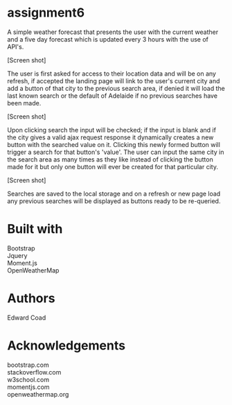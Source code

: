 # assignment6
A simple weather forecast that presents the user with the current weather and a five day forecast which is updated every 3 hours with the use of API's.

[Screen shot]

The user is first asked for access to their location data and will be on any refresh, if accepted the landing page will link to the user's current city and add a button of that city to the previous search area, if denied it will load the last known search or the default of Adelaide if no previous searches have been made.

[Screen shot]

Upon clicking search the input will be checked; if the input is blank and if the city gives a valid ajax request response it dynamically creates a new button with the searched value on it. Clicking this newly formed button will trigger a search for that button's 'value'. The user can input the same city in the search area as many times as they like instead of clicking the button made for it but only one button will ever be created for that particular city.

[Screen shot]

Searches are saved to the local storage and on a refresh or new page load any previous searches will be displayed as buttons ready to be re-queried.

# Built with

Bootstrap\
Jquery\
Moment.js\
OpenWeatherMap

# Authors 

Edward Coad

# Acknowledgements

bootstrap.com\
stackoverflow.com\
w3school.com\
momentjs.com\
openweathermap.org

